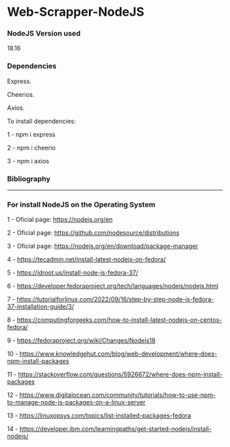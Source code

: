 # Web-Scrapper-NodeJS

### NodeJS Version used

18.16

### Dependencies
 Express.
 
 Cheerios.
 
 Axios.

To install dependencies:

1 - npm i express

2 - npm i cheerio

3 - npm i axios

### Bibliography
--------------------------------------------------------------------
### For install NodeJS on the Operating System


1 - Oficial page: https://nodejs.org/en

2 - Oficial page: https://github.com/nodesource/distributions

3 - Oficial page: https://nodejs.org/en/download/package-manager

4 - https://tecadmin.net/install-latest-nodejs-on-fedora/

5 - https://idroot.us/install-node-js-fedora-37/

6 - https://developer.fedoraproject.org/tech/languages/nodejs/nodejs.html

7 - https://tutorialforlinux.com/2022/09/16/step-by-step-node-js-fedora-37-installation-guide/3/

8 - https://computingforgeeks.com/how-to-install-latest-nodejs-on-centos-fedora/

9 - https://fedoraproject.org/wiki/Changes/Nodejs18

10 - https://www.knowledgehut.com/blog/web-development/where-does-npm-install-packages

11 - https://stackoverflow.com/questions/5926672/where-does-npm-install-packages

12 - https://www.digitalocean.com/community/tutorials/how-to-use-npm-to-manage-node-js-packages-on-a-linux-server

13 - https://linuxopsys.com/topics/list-installed-packages-fedora

14 - https://developer.ibm.com/learningpaths/get-started-nodejs/install-nodejs/
